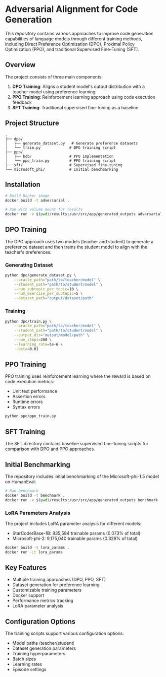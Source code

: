 # Adversarial Alignment for Code Generation

This repository contains various approaches to improve code generation capabilities of language models through different training methods, including Direct Preference Optimization (DPO), Proximal Policy Optimization (PPO), and traditional Supervised Fine-Tuning (SFT).

## Overview

The project consists of three main components:
1. **DPO Training**: Aligns a student model's output distribution with a teacher model using preference learning
2. **PPO Training**: Reinforcement learning approach using code execution feedback
3. **SFT Training**: Traditional supervised fine-tuning as a baseline

## Project Structure

```
.
├── dpo/
│   ├── generate_dataset.py   # Generate preference datasets
│   └── train.py             # DPO training script
├── ppo/
│   ├── bob/                 # PPO implementation
│   └── ppo_train.py         # PPO training script
├── sft/                     # Supervised fine-tuning
└── microsoft_phi/           # Initial benchmarking
```

## Installation

```bash
# Build Docker image
docker build -t adversarial .

# Run with volume mount for results
docker run -v $(pwd)/results:/usr/src/app/generated_outputs adversarial
```

## DPO Training

The DPO approach uses two models (teacher and student) to generate a preference dataset and then trains the student model to align with the teacher's preferences.

### Generating Dataset

```bash
python dpo/generate_dataset.py \
    --oracle_path="path/to/teacher/model" \
    --student_path="path/to/student/model" \
    --num_subtopic_per_topic=10 \
    --num_exercise_per_subtopic=5 \
    --dataset_path="output/dataset/path"
```

### Training

```bash
python dpo/train.py \
    --oracle_path="path/to/teacher/model" \
    --student_path="path/to/student/model" \
    --output_dir="output/model/path" \
    --num_steps=200 \
    --learning_rate=5e-6 \
    --beta=0.01
```

## PPO Training

PPO training uses reinforcement learning where the reward is based on code execution metrics:
- Unit test performance
- Assertion errors
- Runtime errors
- Syntax errors

```bash
python ppo/ppo_train.py
```

## SFT Training

The SFT directory contains baseline supervised fine-tuning scripts for comparison with DPO and PPO approaches.

## Initial Benchmarking

The repository includes initial benchmarking of the Microsoft-phi-1.5 model on HumanEval:

```bash
# Run benchmark
docker build -t benchmark .
docker run -v $(pwd)/results:/usr/src/app/generated_outputs benchmark
```

### LoRA Parameters Analysis

The project includes LoRA parameter analysis for different models:
- StarCoderBase-1B: 835,584 trainable params (0.073% of total)
- Microsoft-phi-2: 9,175,040 trainable params (0.329% of total)

```bash
docker build -t lora_params .
docker run -it lora_params
```

## Key Features

- Multiple training approaches (DPO, PPO, SFT)
- Dataset generation for preference learning
- Customizable training parameters
- Docker support
- Performance metrics tracking
- LoRA parameter analysis

## Configuration Options

The training scripts support various configuration options:
- Model paths (teacher/student)
- Dataset generation parameters
- Training hyperparameters
- Batch sizes
- Learning rates
- Episode settings
